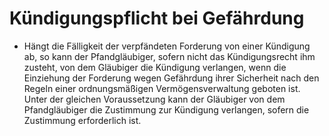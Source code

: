 # Kündigungspflicht bei Gefährdung

- Hängt die Fälligkeit der verpfändeten Forderung von einer Kündigung ab, so kann der Pfandgläubiger, sofern nicht das Kündigungsrecht ihm zusteht, von dem Gläubiger die Kündigung verlangen, wenn die Einziehung der Forderung wegen Gefährdung ihrer Sicherheit nach den Regeln einer ordnungsmäßigen Vermögensverwaltung geboten ist. Unter der gleichen Voraussetzung kann der Gläubiger von dem Pfandgläubiger die Zustimmung zur Kündigung verlangen, sofern die Zustimmung erforderlich ist.

